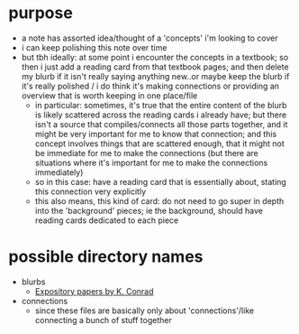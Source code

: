 # purpose
- a note has assorted idea/thought of a 'concepts' i'm looking to cover
- i can keep polishing this note over time
- but tbh ideally: at some point i encounter the concepts in a textbook; so then i just add a reading card from that textbook pages; and then delete my blurb if it isn't really saying anything new..or maybe keep the blurb if it's really polished / i do think it's making connections or providing an overview that is worth keeping in one place/file
	- in particular: sometimes, it's true that the entire content of the blurb is likely scattered across the reading cards i already have; but there isn't a source that compiles/connects all those parts together, and it might be very important for me to know that connection; and this concept involves things that are scattered enough, that it might not be immediate for me to make the connections (but there are situations where it's important for me to make the connections immediately)
	- so in this case: have a reading card that is essentially about, stating this connection very explicitly
	- this also means, this kind of card: do not need to go super in depth into the 'background' pieces; ie the background, should have reading cards dedicated to each piece

# possible directory names
- blurbs
	- [Expository papers by K. Conrad](https://kconrad.math.uconn.edu/blurbs/)
- connections
	- since these files are basically only about 'connections'/like connecting a bunch of stuff together